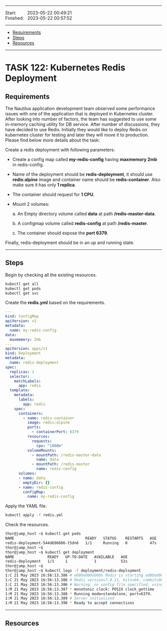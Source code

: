 
------------------------------

Start: &nbsp;&nbsp;&nbsp;&nbsp;&nbsp;&nbsp;&nbsp;&nbsp;2023-05-22 00:49:21   
Finished: &nbsp;&nbsp;2023-05-22 00:57:52  

------------------------------

- [Requirements](#requirements)
- [Steps](#steps)
- [Resources](#resources)

------------------------------

# TASK 122: Kubernetes Redis Deployment

## Requirements

The Nautilus application development team observed some performance issues with one of the application that is deployed in Kubernetes cluster. After looking into number of factors, the team has suggested to use some in-memory caching utility for DB service. After number of discussions, they have decided to use Redis. Initially they would like to deploy Redis on kubernetes cluster for testing and later they will move it to production. Please find below more details about the task:

Create a redis deployment with following parameters:

- Create a config map called **my-redis-config** having **maxmemory 2mb** in redis-config.

- Name of the deployment should be **redis-deployment**, it should use **redis:alpine** image and container name should be **redis-container**. Also make sure it has only **1 replica**.

- The container should request for **1 CPU**.

- Mount 2 volumes:

    a. An Empty directory volume called **data** at path **/redis-master-data**.

    b. A configmap volume called **redis-config** at path **/redis-master**.
    
    c. The container should expose the **port 6379**.

Finally, redis-deployment should be in an up and running state.

------------------------------

## Steps

Begin by checking all the existing resources.

```bash
kubectl get all 
kubectl get pods 
kubectl get svc 
```

Create the **redis.yml** based on the requirements.

```yaml
---
kind: ConfigMap
apiVersion: v1
metadata:
  name: my-redis-config
data:
  maxmemory: 2mb
---
apiVersion: apps/v1
kind: Deployment
metadata:
  name: redis-deployment
spec:
  replicas: 1
  selector:
    matchLabels:
      app: redis
  template:
    metadata:
      labels:
        app: redis
    spec:
      containers:
        - name: redis-container
          image: redis:alpine
          ports:
            - containerPort: 6379
          resources:
            requests:
              cpu: "1000m"
          volumeMounts:
            - mountPath: /redis-master-data
              name: data
            - mountPath: /redis-master
              name: redis-config
      volumes:
      - name: data
        emptyDir: {}
      - name: redis-config
        configMap:
          name: my-redis-config  
```

Apply the YAML file.

```bash
kubectl apply -f redis.yml  
```

Check the resources.

```bash
thor@jump_host ~$ kubectl get pods 
NAME                                READY   STATUS    RESTARTS   AGE
redis-deployment-544d696886-t5dn6   1/1     Running   0          47s
thor@jump_host ~$ 
thor@jump_host ~$ kubectl get deployment
NAME               READY   UP-TO-DATE   AVAILABLE   AGE
redis-deployment   1/1     1            1           52s
thor@jump_host ~$ 
thor@jump_host ~$ kubectl logs -f deployment/redis-deployment
1:C 21 May 2023 16:56:13.386 # oO0OoO0OoO0Oo Redis is starting oO0OoO0OoO0Oo
1:C 21 May 2023 16:56:13.386 # Redis version=7.0.11, bits=64, commit=00000000, modified=0, pid=1, just started
1:C 21 May 2023 16:56:13.386 # Warning: no config file specified, using the default config. In order to specify a config file use redis-server /path/to/redis.conf
1:M 21 May 2023 16:56:13.387 * monotonic clock: POSIX clock_gettime
1:M 21 May 2023 16:56:13.388 * Running mode=standalone, port=6379.
1:M 21 May 2023 16:56:13.389 # Server initialized
1:M 21 May 2023 16:56:13.390 * Ready to accept connections
```


------------------------------

## Resources